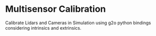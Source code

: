 # Multisensor Calibration

Calibrate Lidars and Cameras in Simulation using g2o python bindings considering intrinsics and extrinsics.

